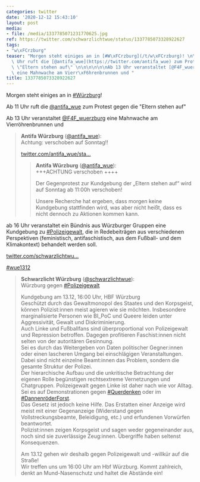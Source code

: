 ```yaml
---
categories: twitter
date: '2020-12-12 15:43:10'
layout: post
media:
- file: /media/1337785071231770625.jpg
ref: https://twitter.com/schwarzlichtwue/status/1337785073328922627
tags:
- "w\xFCrzburg"
teaser: "Morgen steht einiges an in [#W\xFCrzburg](/t/w\xFCrzburg)! \n\n\n\nAb 11\
  \ Uhr ruft die [@antifa_wue](https://twitter.com/antifa_wue) zum Protest gegen die\
  \ \"Eltern stehen auf\" \n\n\n\n\n\nAb 13 Uhr veranstaltet [@F4F_wuerzburg](https://twitter.com/F4F_wuerzburg)\
  \ eine Mahnwache am Vierr\xF6hrenbrunnen und "
title: 1337785073328922627
---
```

Morgen steht einiges an in [#Würzburg](/t/würzburg)! 



Ab 11 Uhr ruft die [@antifa_wue](https://twitter.com/antifa_wue) zum Protest gegen die "Eltern stehen auf" 





Ab 13 Uhr veranstaltet [@F4F_wuerzburg](https://twitter.com/F4F_wuerzburg) eine Mahnwache am Vierröhrenbrunnen und 
> <b>Antifa Würzburg</b> ([@antifa_wue](https://twitter.com/antifa_wue)):  
>Achtung: verschoben auf Sonntag!!  
>  
>  
>  
>[twitter.com/antifa_wue/sta…](https://twitter.com/antifa_wue/status/1337470431339667460?s=19)  
>> <b>Antifa Würzburg</b> ([@antifa_wue](https://twitter.com/antifa_wue)):    
>>+++ACHTUNG verschoben ++++    
>>    
>>    
>>    
>>Der Gegenprotest zur Kundgebung der „Eltern stehen auf“ wird auf Sonntag ab 11:00h verschoben!     
>>    
>>Unsere Recherche hat ergeben, dass morgen keine Kundgebung stattfinden wird, was aber nicht heißt, dass es nicht dennoch zu Aktionen kommen kann.     
>  
>  

 ab 16 Uhr veranstaltet ein Bündnis aus Würzburger Gruppen eine Kundgebung zu [#Polizeigewalt](/t/polizeigewalt), die in Redebeiträgen aus verschiedenen Perspektiven (feministisch, antifaschistisch, aus dem Fußball- und dem Klimakontext) behandelt werden soll.

[twitter.com/schwarzlichtwu…](https://twitter.com/schwarzlichtwue/status/1337456112963088387?s=19)



[#wue1312](/t/wue1312)
> <b>Schwarzlicht Würzburg</b> ([@schwarzlichtwue](https://twitter.com/schwarzlichtwue)):  
>Würzburg gegen [#Polizeigewalt](/t/polizeigewalt)  
>  
>  
>  
>Kundgebung am 13.12, 16:00 Uhr, HBF Würzburg   
>Geschützt durch das Gewaltmonopol des Staates und den Korpsgeist, können Polizist:innen meist agieren wie sie möchten. Insbesondere marginalisierte Personen wie BI_PoC und Queere leiden unter Aggressivität, Gewalt und Diskriminierung.  
>Auch Linke und Fußballfans sind überproportional von Polizeigewalt und Repression betroffen. Dagegen profitieren Faschist:innen nicht selten von der autoritären Gesinnung.  
>Sei es durch das Weitergeben von Daten politischer Gegner:innen oder einen lascheren Umgang bei einschlägigen Veranstaltungen. Dabei sind nicht einzelne Beamt:innen das Problem, sondern die gesamte Struktur der Polizei.  
>Der hierarchische Aufbau und die unkritische Betrachtung der eigenen Rolle begünstigen rechtsextreme Vernetzungen und Chatgruppen. Polizeigewalt gegen Linke ist daher nach wie vor Alltag. Sei es auf Demonstrationen gegen [#Querdenken](/t/querdenken) oder im [#DannenröderForst](/t/dannenröderforst).  
>Das Gesetz ist jedoch keine Hilfe. Das Erstatten einer Anzeige wird meist mit einer Gegenanzeige (Widerstand gegen Vollstreckungsbeamte, Beleidigung, etc.) und erfundenen Vorwürfen beantwortet.  
>Polizist:innen zeigen Korpsgeist und sagen weder gegeneinander aus, noch sind sie zuverlässige Zeug:innen. Übergriffe haben seltenst Konsequenzen.  
>  
>  
>  
>Am 13.12 gehen wir deshalb gegen Polizeigewalt und -willkür auf die Straße!  
>Wir treffen uns um 16:00 Uhr am Hbf Würzburg. Kommt zahlreich, denkt an Mund-Nasenschutz und haltet die Abstände ein!  

